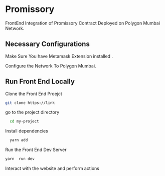 # Promissory

FrontEnd Integration of Promissory Contract Deployed on Polygon Mumbai Network.

## Necessary Configurations

Make Sure You have Metamask Extension installed .

Configure the Network To Polygon Mumbai.

## Run Front End Locally

Clone the Front End Proejct

```bash
git clone https://link
```

go to the project directory

```bash
  cd my-project
```

Install dependencies

```bash
  yarn add
```

Run the Front End Dev Server

```bash
yarn  run dev
```

Interact with the website and perform actions
